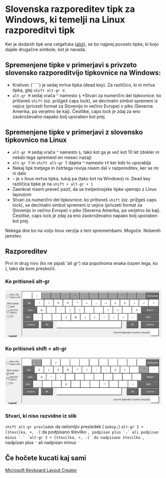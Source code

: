 # Slovenska razporeditev tipk za Windows, ki temelji na Linux razporeditvi tipk

Ker je dodanih tipk ena celgafuka ([alot](http://hyperboleandahalf.blogspot.com/2010/04/alot-is-better-than-you-at-everything.html)), se bo najprej povzelo tipke, ki bojo dajale drugačne simbole, kot je navada.

## Spremenjene tipke v primerjavi s privzeto slovensko razporeditvijo tipkovnice na Windows:

* Krativec (`````) je sedaj mrtva tipka (dead key). Za različico, ki ni mrtva tipka, glej `shift alt-gr V`.
* `alt-gr M` sedaj vrača `^` namesto `§`
*Stvari za numerični del tipkovnice: ko pritisneš `shift` (oz. prižgeš caps lock), se decimalni simbol spremeni iz vejice (privzeti format za Slovenijo in večino Evrope) v piko (Severna Amerika, pa verjetno še kaj). Čestitke, caps lock je zdaj za eno zaokroževalno napako bolj uporaben kot prej.

## Spremenjene tipke v primerjavi z slovensko tipkovnico na Linux

* `alt-gr M` sedaj vrača `^` namesto `§`, tako kot ga je več kot 10 let (dokler ni nekdo tega spremenil en mesec nazaj)
* `alt-gr T` in `shift alt-gr T` dajeta `™` namesto `ŧŦ` ker kdo to uporablja
* Nekaj tipk tretjega in četrtega nivoja nisem dal v razporeditev, ker se mi ni dalo
* `~` je v linux mrtva tipka, tukaj pa (tako kot na Windows) ni. Dead key različica tipke je na `shift + alt-gr + 1`
* Zaenkrat nisem preveč pazil, da se tretjenivojske tipke ujemajo z Linux layoutom
* Stvari za numerični del tipkovnice: ko pritisneš `shift` (oz. prižgeš caps lock), se decimalni simbol spremeni iz vejice (privzeti format za Slovenijo in večino Evrope) v piko (Severna Amerika, pa verjetno še kaj). Čestitke, caps lock je zdaj za eno zaokroževalno napako bolj uporaben kot prej.

Nekega dne bo na voljo linux verzija s tem spremembami. Mogoče. Nobenih jamstev.

## Razporeditev

Prvi in drug nivo (ko ne pipaš 'alt gr') sta popolnoma enaka (razen tega, ko ), tako da bom preskočil.

### Ko pritisneš alt-gr

![Tipke, dosegljive z altgr](readme-resources/altgr.png "Tipke, dosegljive z altgr")

### Ko pritisneš shift + alt-gr

![Tipke, dosegljive s shift + altgr](readme-resources/shift-altgr.png "Tipke, dosegljive s shift + altgr")

### Stvari, ki niso razvidne iz slik

`shift alt-gr presledek` da nelomljiv presledek ( `&nbsp;`)
`alt-gr 2 + [številka, +, -]` da podpisano številko ``, podpisan plus `₊` ali podpisan minus `₋`
`alt-gr 3 + [številka, +, -]` da nadpisano številko ``, nadpisan plus `⁺` ali nadpisan minus `⁻`

## Če hočete kucati kaj sami

[Microsoft Keyboard Layout Creator](https://www.microsoft.com/en-us/download/details.aspx?id=22339)

